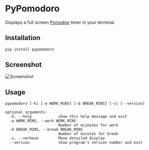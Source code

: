 # PyPomodoro

Displays a full screen [Pomodoo](https://en.wikipedia.org/wiki/Pomodoro_Technique) timer in your terminal. 

## Installation

```bash
pip install pypomodoro
```

## Screenshot

![Screenshot](screenshot.png)

## Usage

```
pypomodoro [-h] [-w WORK_MINS] [-b BREAK_MINS] [-v] [--version]

optional arguments:
  -h, --help            show this help message and exit
  -w WORK_MINS, --work WORK_MINS
                        Number of miinutes for work
  -b BREAK_MINS, --break BREAK_MINS
                        Number of minutes for break
  -v, --verbose         Move detailed display
  --version             show program's version number and exit
```

